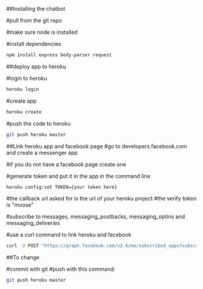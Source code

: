 ##Installing the chatbot

#pull from the git repo

#make sure node is installed

#install dependencies
```bash
npm install express body-parser request
``` 

##deploy app to heroku

#login to heroku
```bash
heroku login
``` 
#create app

```bash
heroku create
``` 
#push the code to heroku
```bash
git push heroku master
``` 

##Link heroku app and facebook page
#go to developers.facebook.com and create a messenger app

#if you do not have a facebook page create one

#generate token and put it in the app in the command line
```bash
heroku config:set TOKEN={your token here}
``` 
#the callback url asked for is the url of your heroku project
#the verify token is "moose"

#subscribe to messages, messaging_postbacks, messaging_optins and messaging_deliveries

#use a curl command to link heroku and facebook
```bash
curl -X POST "https://graph.facebook.com/v2.6/me/subscribed_apps?subscribed_fields=message_deliveries&messages&messaging_optins&messaging_postbacks&access_token={your secret token here}"

``` 

##To change

#commit with git
#push with this command:
```bash
git push heroku master
``` 

